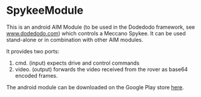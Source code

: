 # SpykeeModule

This is an android AIM Module (to be used in the Dodedodo framework, see www.dodedodo.com) which controls a Meccano Spykee. It can be used stand-alone or in combination with other AIM modules.

It provides two ports:

1. cmd. (input) expects drive and control commands
2. video. (output) forwards the video received from the rover as base64 encoded frames.

The android module can be downloaded on the Google Play store [here](https://play.google.com/store/apps/details?id=org.dobots.spykee).